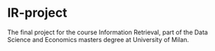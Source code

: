 # IR-project
The final project for the course Information Retrieval, part of the Data Science and Economics masters degree at University of Milan.
